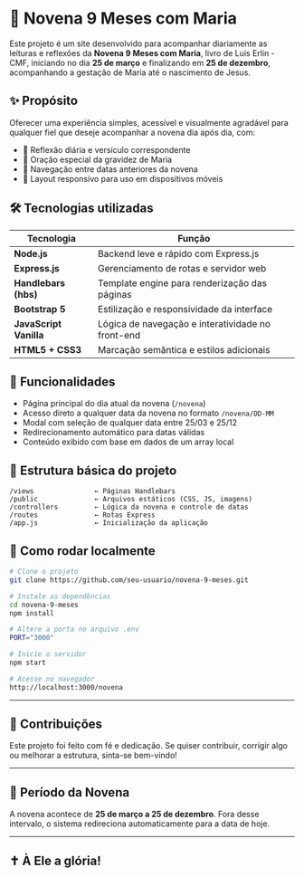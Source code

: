 
# 🙏 Novena 9 Meses com Maria

Este projeto é um site desenvolvido para acompanhar diariamente as leituras e reflexões da **Novena 9 Meses com Maria**, livro de Luís Erlin - CMF, iniciando no dia **25 de março** e finalizando em **25 de dezembro**, acompanhando a gestação de Maria até o nascimento de Jesus.

## ✨ Propósito

Oferecer uma experiência simples, acessível e visualmente agradável para qualquer fiel que deseje acompanhar a novena dia após dia, com:

- 📖 Reflexão diária e versículo correspondente
- 🙏 Oração especial da gravidez de Maria
- 📅 Navegação entre datas anteriores da novena
- 📱 Layout responsivo para uso em dispositivos móveis

## 🛠 Tecnologias utilizadas

| Tecnologia | Função |
|------------|--------|
| **Node.js** | Backend leve e rápido com Express.js |
| **Express.js** | Gerenciamento de rotas e servidor web |
| **Handlebars (hbs)** | Template engine para renderização das páginas |
| **Bootstrap 5** | Estilização e responsividade da interface |
| **JavaScript Vanilla** | Lógica de navegação e interatividade no front-end |
| **HTML5 + CSS3** | Marcação semântica e estilos adicionais |

## 🧭 Funcionalidades

- Página principal do dia atual da novena (`/novena`)
- Acesso direto a qualquer data da novena no formato `/novena/DD-MM`
- Modal com seleção de qualquer data entre 25/03 e 25/12
- Redirecionamento automático para datas válidas
- Conteúdo exibido com base em dados de um array local

## 📂 Estrutura básica do projeto

```
/views               ← Páginas Handlebars
/public              ← Arquivos estáticos (CSS, JS, imagens)
/controllers         ← Lógica da novena e controle de datas
/routes              ← Rotas Express
/app.js              ← Inicialização da aplicação
```

## 🚀 Como rodar localmente

```bash
# Clone o projeto
git clone https://github.com/seu-usuario/novena-9-meses.git

# Instale as dependências
cd novena-9-meses
npm install

# Altere a porta no arquivo .env
PORT="3000"

# Inicie o servidor
npm start

# Acesse no navegador
http://localhost:3000/novena
```

---

## 🙌 Contribuições

Este projeto foi feito com fé e dedicação. Se quiser contribuir, corrigir algo ou melhorar a estrutura, sinta-se bem-vindo!

---

## 📅 Período da Novena

A novena acontece de **25 de março a 25 de dezembro**. Fora desse intervalo, o sistema redireciona automaticamente para a data de hoje.

---

## ✝️ À Ele a glória!
